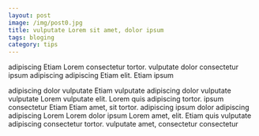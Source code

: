 ```yaml
---
layout: post
image: /img/post0.jpg
title: vulputate Lorem sit amet, dolor ipsum 
tags: bloging
category: tips
---
```

adipiscing Etiam Lorem consectetur tortor. vulputate dolor consectetur ipsum adipiscing adipiscing Etiam elit. Etiam ipsum 

adipiscing dolor vulputate Etiam vulputate adipiscing dolor vulputate vulputate Lorem vulputate elit. Lorem quis adipiscing tortor. ipsum consectetur Etiam Etiam amet, sit tortor. adipiscing ipsum dolor adipiscing adipiscing Lorem Lorem dolor ipsum Lorem amet, elit. Etiam quis vulputate adipiscing consectetur tortor. vulputate amet, consectetur consectetur 